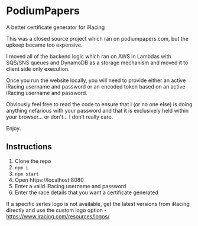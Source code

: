 # PodiumPapers
A better certificate generator for iRacing

This was a closed source project which ran on podiumpapers.com, but the upkeep became too expensive.

I moved all of the backend logic which ran on AWS in Lambdas with SQS/SNS queues and DynamoDB as a storage mechanism and moved it to client side only execution.

Once you run the website locally, you will need to provide either an active iRacing username and password or an encoded token based on an active iRacing username and password.

Obviously feel free to read the code to ensure that I (or no one else) is doing anything nefarious with your password and that it is exclusively held within your browser... or don't... I don't really care.

Enjoy.

## Instructions

1. Clone the repo
2. `npm i`
3. `npm start`
4. Open https://localhost:8080
5. Enter a valid iRacing username and password
6. Enter the race details that you want a certificate generated

If a specific series logo is not available, get the latest versions from iRacing directly and use the custom logo option - https://www.iracing.com/resources/logos/